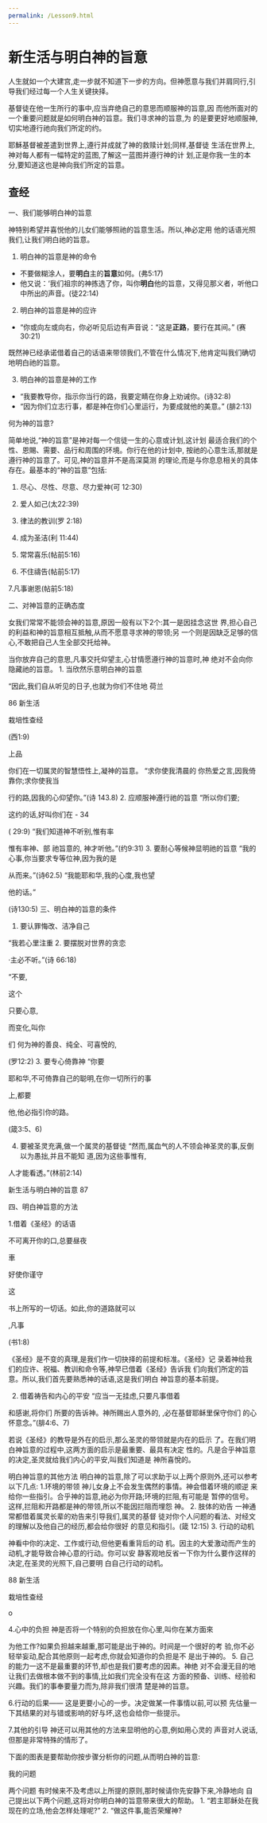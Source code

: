 ```yaml
---
permalink: /Lesson9.html
---
```


# 新生活与明白神的旨意

人生就如一个大建宫,走一步就不知道下一步的方向。但神愿意与我们并肩同行,引导我们经过每一个人生关键抉择。

基督徒在他一生所行的事中,应当弃绝自己的意思而顺服神的旨意,因 而他所面对的一个重要问题就是如何明白神的旨意。我们寻求神的旨意,为 的是要更好地顺服神,切实地遵行祂向我们所定的约。

耶穌基督被差遣到世界上,遵行并成就了神的救赎计划;同样,基督徒 生活在世界上,神对每人都有一幅特定的蓝图,了解这一蓝图并遵行神的计 划,正是你我一生的本分,要知道这也是神向我们所定的旨意。

## 查经

一、我们能够明白神的旨意

神特别希望并喜悦他的儿女们能够照祂的旨意生活。所以,神必定用 他的话语光照我们,让我们明白祂的旨意。

1. 明白神的旨意是神的命令

+ 不要做糊涂人，要**明白**主的**旨意**如何。(弗5:17)
+ 他又说：‘我们祖宗的神拣选了你，叫你**明白**他的旨意，又得见那义者，听他口中所出的声音。(徒22:14) 

2. 明白神的旨意是神的应许

+ “你或向左或向右，你必听见后边有声音说：“这是**正路**，要行在其间。” (赛 30:21)

既然神已经承诺借着自己的话语来带领我们,不管在什么情况下,他肯定叫我们确切地明白祂的旨意。

3. 明白神的旨意是神的工作

+ “我要教导你，指示你当行的路，我要定睛在你身上劝诫你。(诗32:8) 
+ “因为你们立志行事，都是神在你们心里运行，为要成就他的美意。” (腓2:13)

何为神的旨意?

简单地说,“神的旨意”是神对每一个信徒一生的心意或计划,这计划 最适合我们的个性、恩賜、需要、品行和周围的环境。你行在他的计划中, 按祂的心意生活,那就是遵行神的旨意了。可见,神的旨意并不是高深莫测 的理论,而是与你息息相关的具体存在。最基本的“神的旨意”包括:

1. 尽心、尽性、尽意、尽力爱神(可 12:30)

2. 爱人如己(太22:39)

3. 律法的教训(罗 2:18)

4. 成为圣洁(利 11:44)

5. 常常喜乐(帖前5:16)

6. 不住禱告(帖前5:17)

7.凡事谢恩(帖前5:18)

二、对神旨意的正确态度

女我们常常不能领会神的旨意,原因一般有以下2个:其一是因挂念这世 界,担心自己的利益和神的旨意相互抵触,从而不愿意寻求神的带领;另 一个则是因缺乏足够的信心,不敢把自己人生全部交托给神。

当你放弃自己的意思,凡事交托仰望主,心甘情愿遵行神的旨意时,神 绝对不会向你隐藏祂的旨意。 1. 当欣然乐意明白神的旨意

“因此,我们自从听见的日子,也就为你们不住地 荷兰

86 新生活

栽培性查经

(西1:9)

上品

你们在一切属灵的智慧悟性上,凝神的旨意。 “求你使我清晨的 你热爱之言,因我倚靠你;求你使我当

行的路,因我的心仰望你。”(诗 143.8) 2. 应顺服神遵行祂的旨意 “所以你们要;

这约的话,好叫你们在 - 34

( 29:9) “我们知道神不听别,惟有率

惟有率神、部 祂旨意的, 神才听他。”(约9:31) 3. 要耐心等候神显明祂的旨意 “我的心事,你当要求专等位神,因为我的是

从而来。”(诗62.5) “我能耶和华,我的心度,我也望

他的话。”

(诗130:5) 三、明白神的旨意的条件

1. 要认罪悔改、洁净自己

“我若心里注重 2. 要摆脱对世界的贪恋

·主必不听。”(诗 66:18)

“不要,

这个

只要心意,

而变化,叫你

们 何为神的善良、纯全、可喜悅的,

(罗12:2) 3. 要专心倚靠神 “你要

耶和华,不可倚靠自己的聪明,在你一切所行的事

上,都要

他,他必指引你的路。

(箴3:5、6)

4. 要被圣灵充满,做一个属灵的基督徒 “然而,属血气的人不领会神圣灵的事,反倒以为愚拙,并且不能知 道,因为这些事惟有,

人才能看透。”(林前2:14)

新生活与明白神的旨意 87

四、明白神旨意的方法

1.借着《圣经》的话语

不可离开你的口,总要昼夜

車

好使你谨守

这

书上所写的一切话。如此,你的道路就可以

,凡事

(书1:8)

《圣经》是不变的真理,是我们作一切抉择的前提和标准。《圣经》记 录着神给我们的应许、祝福、教训和命令等,神早已借着《圣经》告诉我 们向我们所定的旨意。所以,我们首先要熟悉神的话语,这是我们明白 神旨意的基本前提。

2. 借着祷告和内心的平安 “应当一无挂虑,只要凡事借着

和感谢,将你们 所要的告诉神。神所赐出人意外的, ,必在基督耶稣里保守你们 的心怀意念。”(腓4:6、7)

若说《圣经》的教导是外在的启示,那么圣灵的带领就是内在的启示 了。在我们明白神旨意的过程中,这两方面的启示是最重要、最具有决定 性的。凡是合乎神旨意的决定,圣灵就给我们内心的平安,叫我们知道是 神所喜悅的。

明白神旨意的其他方法 明白神的旨意,除了可以求助于以上两个原则外,还可以参考以下几点: 1.环境的带领 神儿女身上不会发生偶然的事情。神会借着环境的顺逆 来给你一些指引。合乎神的旨意,祂必为你开路;环境的拦阻,有可能是 暂停的信号。这样,拦阻和开路都是神的带领,所以不能因拦阻而埋怨 神。 2. 肢体的劝告 一神通常都借着属灵长辈的劝告来引导我们,属灵的基督 徒对你个人问题的看法、对经文的理解以及他自己的经历,都会给你很好 的意见和指引。(箴 12:15) 3. 行动的动机

神看中你的决定、工作或行动,但他更看重背后的动 机。因主的大爱激动而产生的动机,才能导致合神心意的行动。你可以安 静客观地反省一下你为什么要作这样的决定,在圣灵的光照下,自己要明 白自己行动的动机。

88 新生活

栽培性查经

o

4.心中的负担 神是否将一个特别的负担放在你心里,叫你在某方面來

为他工作?如果负担越来越重,那可能是出于神的。时间是一个很好的考 验,你不必轻举妄动,配合其他原则一起考虑,你就会知道你的负担是不 是出于神的。 5. 自己的能力一这不是最重要的环节,却也是我们要考虑的因素。神绝 对不会漫无目的地让我们去做根本做不到的事情,比如我们完全没有在这 方面的预备、训练、经验和兴趣。我们的事奉要量力而为,除非我们很清 楚是神的旨意。

6.行动的后果—— 这是更要小心的一步。决定做某一件事情以前,可以预 先估量一下其结果的对与错或影响的好与坏,这也会给你一些提示。

7.其他的引导 神还可以用其他的方法来显明他的心意,例如用心灵的 声音对人说话,但那是非常特殊的情形了。

下面的图表是要帮助你按步骤分析你的问题,从而明白神的旨意:

我的问题

两个问题 有时候来不及考虑以上所提的原则,那时候请你先安静下来,冷静地向 自己提出以下两个问题,这将对你明白神的旨意带来很大的帮助。 1. “若主耶稣处在我现在的立场,他会怎样处理呢?” 2. “做这件事,能否荣耀神?

